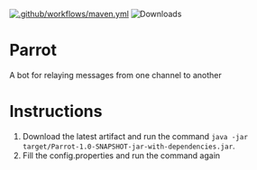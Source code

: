 [![.github/workflows/maven.yml](https://github.com/CaptainRexPL/Parrot/actions/workflows/maven.yml/badge.svg)](https://github.com/CaptainRexPL/Parrot/actions/workflows/maven.yml)
<img src="https://img.shields.io/github/downloads/CaptainRexPL/Parrot/total" alt="Downloads">
# Parrot
A bot for relaying messages from one channel to another

# Instructions
1. Download the latest artifact and run the command ```java -jar target/Parrot-1.0-SNAPSHOT-jar-with-dependencies.jar```.
2. Fill the config.properties and run the command again

